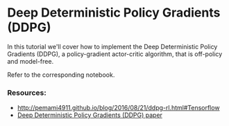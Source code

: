 # Deep Deterministic Policy Gradients (DDPG)
In this tutorial we'll cover how to implement the Deep Deterministic Policy Gradients (DDPG), a policy-gradient actor-critic algorithm, that is off-policy and model-free.

Refer to the corresponding notebook.


### Resources:
- http://pemami4911.github.io/blog/2016/08/21/ddpg-rl.html#Tensorflow
- [Deep Deterministic Policy Gradients (DDPG) paper](https://arxiv.org/pdf/1509.02971v2.pdf)
